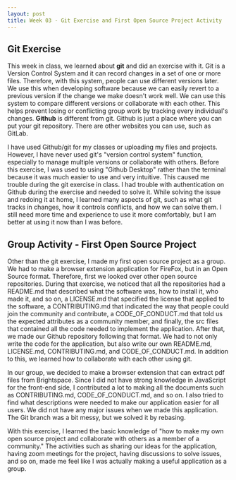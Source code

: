 ```yaml
---
layout: post
title: Week 03 - Git Exercise and First Open Source Project Activity
---
```


## Git Exercise

This week in class, we learned about **git** and did an exercise with it. Git is a Version Control System and it can record changes in a set of one or more files. Therefore, with this system, people can use different versions later. We use this when developing software because we can easily revert to a previous version if the change we make doesn't work well. We can use this system to compare different versions or collaborate with each other. This helps prevent losing or conflicting group work by tracking every individual's changes. **Github** is different from git. Github is just a place where you can put your git repository. There are other websites you can use, such as GitLab.

<!--more-->

I have used Github/git for my classes or uploading my files and projects. However, I have never used git's "version control system" function, especially to manage multiple versions or collaborate with others. Before this exercise, I was used to using "Github Desktop" rather than the terminal because it was much easier to use and very intuitive. This caused me trouble during the git exercise in class. I had trouble with authentication on Github during the exercise and needed to solve it. While solving the issue and redoing it at home, I learned many aspects of git, such as what git tracks in changes, how it controls conflicts, and how we can solve them. I still need more time and experience to use it more comfortably, but I am better at using it now than I was before.

## Group Activity - First Open Source Project

Other than the git exercise, I made my first open source project as a group. We had to make a browser extension application for FireFox, but in an Open Source format. Therefore, first we looked over other open source repositories. During that exercise, we noticed that all the repositories had a README.md that described what the software was, how to install it, who made it, and so on, a LICENSE.md that specified the license that applied to the software, a CONTRIBUTING.md that indicated the way that people could join the community and contribute, a CODE_OF_CONDUCT.md that told us the expected attributes as a community member, and finally, the src files that contained all the code needed to implement the application. After that, we made our Github repository following that format. We had to not only write the code for the application, but also write our own README.md, LICENSE.md, CONTRIBUTING.md, and CODE_OF_CONDUCT.md. In addition to this, we learned how to collaborate with each other using git.

In our group, we decided to make a browser extension that can extract pdf files from Brightspace. Since I did not have strong knowledge in JavaScript for the front-end side, I contributed a lot to making all the documents such as CONTRIBUTING.md, CODE_OF_CONDUCT.md, and so on. I also tried to find what descriptions were needed to make our application easier for all users. We did not have any major issues when we made this application. The Git branch was a bit messy, but we solved it by rebasing.

With this exercise, I learned the basic knowledge of "how to make my own open source project and collaborate with others as a member of a community." The activities such as sharing our ideas for the application, having zoom meetings for the project, having discussions to solve issues, and so on, made me feel like I was actually making a useful application as a group.
